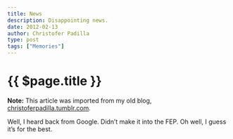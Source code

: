 ```yaml
---
title: News
description: Disappointing news.
date: 2012-02-13
author: Christofer Padilla
type: post
tags: ["Memories"]
---
```


# {{ $page.title }}

<div class="info"><b>Note:</b> This article was imported from my old blog, <a href="https://christoferpadilla.tumblr.com/post/17590086291/news">christoferpadilla.tumblr.com</a>.</div>

Well, I heard back from Google. Didn’t make it into the FEP. Oh well, I guess it’s for the best.

<TagLinks />

<Comments />
